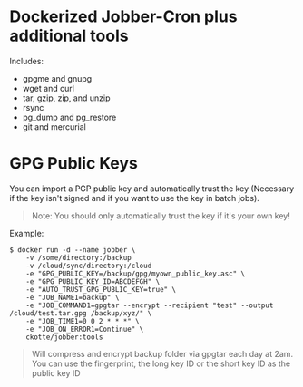 # Dockerized Jobber-Cron plus additional tools

Includes:

* gpgme and gnupg
* wget and curl
* tar, gzip, zip, and unzip
* rsync
* pg_dump and pg_restore
* git and mercurial

# GPG Public Keys

You can import a PGP public key and automatically trust the key (Necessary if the key isn't signed and if you want to use the key in batch jobs).

> Note: You should only automatically trust the key if it's your own key!

Example:

~~~~
$ docker run -d --name jobber \
    -v /some/directory:/backup
    -v /cloud/sync/directory:/cloud
    -e "GPG_PUBLIC_KEY=/backup/gpg/myown_public_key.asc" \
    -e "GPG_PUBLIC_KEY_ID=ABCDEFGH" \
    -e "AUTO_TRUST_GPG_PUBLIC_KEY=true" \
    -e "JOB_NAME1=backup" \
    -e "JOB_COMMAND1=gpgtar --encrypt --recipient "test" --output /cloud/test.tar.gpg /backup/xyz/" \
    -e "JOB_TIME1=0 0 2 * * *" \
    -e "JOB_ON_ERROR1=Continue" \
    ckotte/jobber:tools
~~~~

> Will compress and encrypt backup folder via gpgtar each day at 2am.
> You can use the fingerprint, the long key ID or the short key ID as the public key ID
